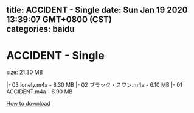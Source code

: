 
title: ACCIDENT - Single
date: Sun Jan 19 2020 13:39:07 GMT+0800 (CST)    
categories: baidu
---

# ACCIDENT - Single
size: 21.30 MB
 
 
|- 03 lonely.m4a - 8.30 MB
|- 02 ブラック・スワン.m4a - 6.10 MB
|- 01 ACCIDENT.m4a - 6.90 MB

[How to download](https://bpcam.bemobtrk.com/go/2ceec3aa-1ca2-46d6-b9ff-aaa5c184517c?jno=2332)